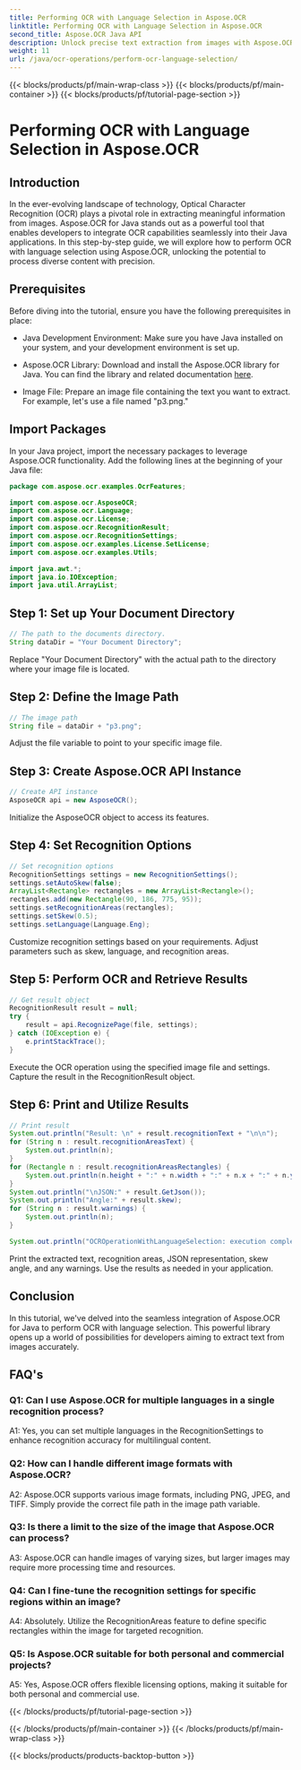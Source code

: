 ```yaml
---
title: Performing OCR with Language Selection in Aspose.OCR
linktitle: Performing OCR with Language Selection in Aspose.OCR
second_title: Aspose.OCR Java API
description: Unlock precise text extraction from images with Aspose.OCR for Java. Follow our step-by-step guide for accurate OCR with language selection.
weight: 11
url: /java/ocr-operations/perform-ocr-language-selection/
---
```


{{< blocks/products/pf/main-wrap-class >}}
{{< blocks/products/pf/main-container >}}
{{< blocks/products/pf/tutorial-page-section >}}

# Performing OCR with Language Selection in Aspose.OCR

## Introduction

In the ever-evolving landscape of technology, Optical Character Recognition (OCR) plays a pivotal role in extracting meaningful information from images. Aspose.OCR for Java stands out as a powerful tool that enables developers to integrate OCR capabilities seamlessly into their Java applications. In this step-by-step guide, we will explore how to perform OCR with language selection using Aspose.OCR, unlocking the potential to process diverse content with precision.

## Prerequisites

Before diving into the tutorial, ensure you have the following prerequisites in place:

- Java Development Environment: Make sure you have Java installed on your system, and your development environment is set up.

- Aspose.OCR Library: Download and install the Aspose.OCR library for Java. You can find the library and related documentation [here](https://reference.aspose.com/ocr/java/).

- Image File: Prepare an image file containing the text you want to extract. For example, let's use a file named "p3.png."

## Import Packages

In your Java project, import the necessary packages to leverage Aspose.OCR functionality. Add the following lines at the beginning of your Java file:

```java
package com.aspose.ocr.examples.OcrFeatures;

import com.aspose.ocr.AsposeOCR;
import com.aspose.ocr.Language;
import com.aspose.ocr.License;
import com.aspose.ocr.RecognitionResult;
import com.aspose.ocr.RecognitionSettings;
import com.aspose.ocr.examples.License.SetLicense;
import com.aspose.ocr.examples.Utils;

import java.awt.*;
import java.io.IOException;
import java.util.ArrayList;
```

## Step 1: Set up Your Document Directory

```java
// The path to the documents directory.
String dataDir = "Your Document Directory";
```

Replace "Your Document Directory" with the actual path to the directory where your image file is located.

## Step 2: Define the Image Path

```java
// The image path
String file = dataDir + "p3.png";
```

Adjust the file variable to point to your specific image file.

## Step 3: Create Aspose.OCR API Instance

```java
// Create API instance
AsposeOCR api = new AsposeOCR();
```

Initialize the AsposeOCR object to access its features.

## Step 4: Set Recognition Options

```java
// Set recognition options
RecognitionSettings settings = new RecognitionSettings();
settings.setAutoSkew(false);
ArrayList<Rectangle> rectangles = new ArrayList<Rectangle>();
rectangles.add(new Rectangle(90, 186, 775, 95));
settings.setRecognitionAreas(rectangles);
settings.setSkew(0.5);
settings.setLanguage(Language.Eng);
```

Customize recognition settings based on your requirements. Adjust parameters such as skew, language, and recognition areas.

## Step 5: Perform OCR and Retrieve Results

```java
// Get result object
RecognitionResult result = null;
try {
    result = api.RecognizePage(file, settings);
} catch (IOException e) {
    e.printStackTrace();
}
```

Execute the OCR operation using the specified image file and settings. Capture the result in the RecognitionResult object.

## Step 6: Print and Utilize Results

```java
// Print result
System.out.println("Result: \n" + result.recognitionText + "\n\n");
for (String n : result.recognitionAreasText) {
    System.out.println(n);
}
for (Rectangle n : result.recognitionAreasRectangles) {
    System.out.println(n.height + ":" + n.width + ":" + n.x + ":" + n.y);
}
System.out.println("\nJSON:" + result.GetJson());
System.out.println("Angle:" + result.skew);
for (String n : result.warnings) {
    System.out.println(n);
}

System.out.println("OCROperationWithLanguageSelection: execution complete");
```

Print the extracted text, recognition areas, JSON representation, skew angle, and any warnings. Use the results as needed in your application.

## Conclusion

In this tutorial, we've delved into the seamless integration of Aspose.OCR for Java to perform OCR with language selection. This powerful library opens up a world of possibilities for developers aiming to extract text from images accurately.

## FAQ's

### Q1: Can I use Aspose.OCR for multiple languages in a single recognition process?

A1: Yes, you can set multiple languages in the RecognitionSettings to enhance recognition accuracy for multilingual content.

### Q2: How can I handle different image formats with Aspose.OCR?

A2: Aspose.OCR supports various image formats, including PNG, JPEG, and TIFF. Simply provide the correct file path in the image path variable.

### Q3: Is there a limit to the size of the image that Aspose.OCR can process?

A3: Aspose.OCR can handle images of varying sizes, but larger images may require more processing time and resources.

### Q4: Can I fine-tune the recognition settings for specific regions within an image?

A4: Absolutely. Utilize the RecognitionAreas feature to define specific rectangles within the image for targeted recognition.

### Q5: Is Aspose.OCR suitable for both personal and commercial projects?

A5: Yes, Aspose.OCR offers flexible licensing options, making it suitable for both personal and commercial use.

{{< /blocks/products/pf/tutorial-page-section >}}

{{< /blocks/products/pf/main-container >}}
{{< /blocks/products/pf/main-wrap-class >}}

{{< blocks/products/products-backtop-button >}}
